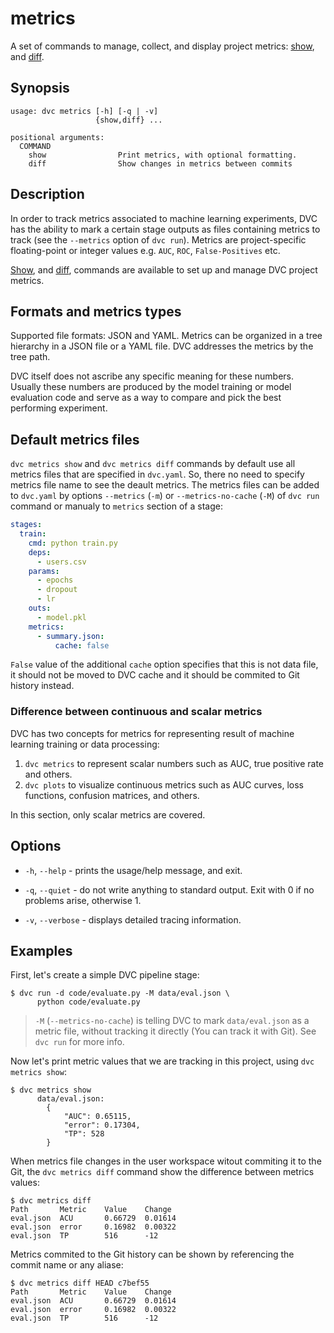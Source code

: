 # metrics

A set of commands to manage, collect, and display project metrics:
[show](/doc/command-reference/metrics/show), and
[diff](/doc/command-reference/metrics/diff).

## Synopsis

```usage
usage: dvc metrics [-h] [-q | -v]
                   {show,diff} ...

positional arguments:
  COMMAND
    show                Print metrics, with optional formatting.
    diff                Show changes in metrics between commits
```

## Description

In order to track metrics associated to machine learning experiments, DVC has
the ability to mark a certain stage <abbr>outputs</abbr> as files containing
metrics to track (see the `--metrics` option of `dvc run`). Metrics are
project-specific floating-point or integer values e.g. `AUC`, `ROC`,
`False-Positives` etc.

[Show](/doc/command-reference/metrics/show), and
[diff](/doc/command-reference/metrics/diff), commands are available to set up
and manage <abbr>DVC project</abbr> metrics.

## Formats and metrics types

Supported file formats: JSON and YAML. Metrics can be organized in a tree
hierarchy in a JSON file or a YAML file. DVC addresses the metrics by the tree
path.

DVC itself does not ascribe any specific meaning for these numbers. Usually
these numbers are produced by the model training or model evaluation code and
serve as a way to compare and pick the best performing experiment.

## Default metrics files

`dvc metrics show` and `dvc metrics diff` commands by default use all metrics
files that are specified in `dvc.yaml`. So, there no need to specify metrics
file name to see the deault metrics. The metrics files can be added to
`dvc.yaml` by options `--metrics` (`-m`) or `--metrics-no-cache` (`-M`) of
`dvc run` command or manualy to `metrics` section of a stage:

```yaml
stages:
  train:
    cmd: python train.py
    deps:
      - users.csv
    params:
      - epochs
      - dropout
      - lr
    outs:
      - model.pkl
    metrics:
      - summary.json:
          cache: false
```

`False` value of the additional `cache` option specifies that this is not data
file, it should not be moved to DVC cache and it should be commited to Git
history instead.

### Difference between continuous and scalar metrics

DVC has two concepts for metrics for representing result of machine learning
training or data processing:

1. `dvc metrics` to represent scalar numbers such as AUC, true positive rate and
   others.
2. `dvc plots` to visualize continuous metrics such as AUC curves, loss
   functions, confusion matrices, and others.

In this section, only scalar metrics are covered.

## Options

- `-h`, `--help` - prints the usage/help message, and exit.

- `-q`, `--quiet` - do not write anything to standard output. Exit with 0 if no
  problems arise, otherwise 1.

- `-v`, `--verbose` - displays detailed tracing information.

## Examples

First, let's create a simple DVC pipeline stage:

```dvc
$ dvc run -d code/evaluate.py -M data/eval.json \
      python code/evaluate.py
```

> `-M` (`--metrics-no-cache`) is telling DVC to mark `data/eval.json` as a
> metric file, without tracking it directly (You can track it with Git). See
> `dvc run` for more info.

Now let's print metric values that we are tracking in this <abbr>project</abbr>,
using `dvc metrics show`:

```dvc
$ dvc metrics show
      data/eval.json:
		{
		    "AUC": 0.65115,
		    "error": 0.17304,
		    "TP": 528
		}
```

When metrics file changes in the user workspace witout commiting it to the Git,
the `dvc metrics diff` command show the difference between metrics values:

```dvc
$ dvc metrics diff
Path       Metric    Value    Change
eval.json  ACU       0.66729  0.01614
eval.json  error     0.16982  0.00322
eval.json  TP        516      -12
```

Metrics commited to the Git history can be shown by referencing the commit name
or any aliase:

```dvc
$ dvc metrics diff HEAD c7bef55
Path       Metric    Value    Change
eval.json  ACU       0.66729  0.01614
eval.json  error     0.16982  0.00322
eval.json  TP        516      -12
```
